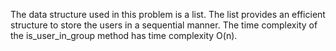 The data structure used in this problem is a list. The list provides an
efficient structure to store the users in a sequential manner. The time
complexity of the is_user_in_group method has time complexity O(n).
